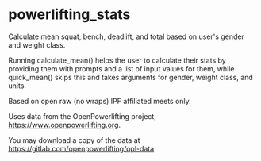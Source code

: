 # powerlifting_stats
Calculate mean squat, bench, deadlift, and total based on user's gender and weight class. 

Running calculate_mean() helps the user to calculate their stats by providing them with prompts and a list of input values for them, while quick_mean() skips this and takes arguments for gender, weight class, and units.

Based on open raw (no wraps) IPF affiliated meets only.

Uses data from the OpenPowerlifting project, https://www.openpowerlifting.org.

You may download a copy of the data at https://gitlab.com/openpowerlifting/opl-data.
